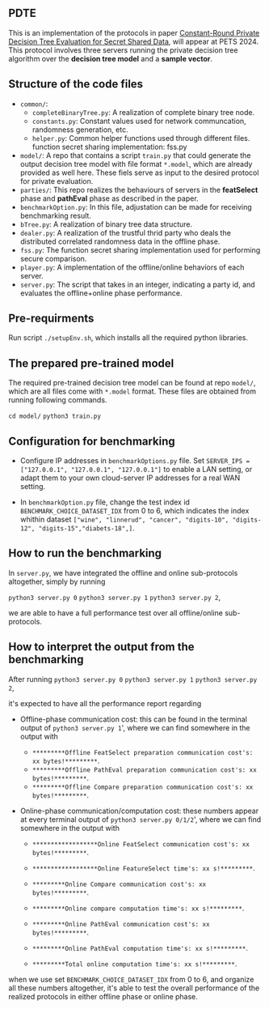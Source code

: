 ## PDTE

This is an implementation of the protocols in paper [Constant-Round Private Decision Tree Evaluation for Secret Shared Data](https://eprint.iacr.org/2023/1307),  will appear at PETS 2024. This protocol involves three servers running the private decision tree algorithm over the **decision tree model** and a **sample vector**.


## Structure of the code files

 * `common/`: 
    * `completeBinaryTree.py`: A realization of complete binary tree node.
    * `constants.py`: Constant values used for network communcation, randomness generation, etc.
    * `helper.py`: Common helper functions used through different files.
    function secret sharing implementation: fss.py 
 * `model/`: A repo that contains a script `train.py` that could generate the output decision tree model with file format `*.model`, which are already provided as well here. These fiels serve as input to the desired protocol for private evaluation.
 * `parties/`: This repo realizes the behaviours of servers in the **featSelect** phase and **pathEval** phase as described in the paper.
 * `benchmarkOption.py`: In this file, adjustation can be made for receiving benchmarking result.
 * `bTree.py`: A realization of binary tree data structure.
 * `dealer.py`: A realization of the trustful thrid party who deals the distributed correlated randomness data in the offline phase.
 * `fss.py`: The function secret sharing implementation used for performing secure comparison.
 * `player.py`: A implementation of the offline/online behaviors of each server.
 * `server.py`: The script that takes in an integer, indicating a party id, and evaluates the offline+online phase performance.

## Pre-requirments 

Run script `./setupEnv.sh`, which installs all the required python libraries.

## The prepared pre-trained model

The required pre-trained decision tree model can be found at repo `model/`, which are all files come with `*.model` format. These files are obtained from running following commands.

`cd model/`
`python3 train.py`

## Configuration for benchmarking

+ Configure IP addresses in `benchmarkOptions.py` file. Set
`SERVER_IPS = ["127.0.0.1", "127.0.0.1", "127.0.0.1"]` 
to enable a LAN setting, or adapt them to your own cloud-server IP addresses for a real WAN setting.

+ In `benchmarkOption.py` file, change the test index id `BENCHMARK_CHOICE_DATASET_IDX` from 0 to 6,  which indicates the index whithin dataset `["wine", "linnerud", "cancer", "digits-10", "digits-12", "digits-15","diabets-18",]`.

## How to run the benchmarking

In `server.py`, we have integrated the offline and online sub-protocols altogether, simply by running

`python3 server.py 0`
`python3 server.py 1`
`python3 server.py 2`,

we are able to have a full performance test over all offline/online sub-protocols.

## How to interpret the output from the benchmarking 

After running
`python3 server.py 0`
`python3 server.py 1`
`python3 server.py 2`,

it's expected to have all the performance report regarding

 - Offline-phase communication cost: this can be found in the terminal output of `python3 server.py 1`', where we can find somewhere in the output with
    - `*********Offline FeatSelect preparation communication cost's: xx bytes!*********`.
    - `*********Offline PathEval preparation communication cost's: xx bytes!*********`.
    - `*********Offline Compare preparation communication cost's: xx bytes!*********`.

 - Online-phase communication/computation cost: these numbers appear at every terminal output of `python3 server.py 0/1/2`', where we can find somewhere in the output with
    - `******************Online FeatSelect communication cost's: xx bytes!*********`.
    - `******************Online FeatureSelect time's: xx s!*********`.

    - `*********Online Compare communication cost's: xx bytes!*********`.
    - `*********Online compare computation time's: xx s!*********`.

    - `*********Online PathEval communication cost's: xx bytes!*********`.
    - `*********Online PathEval computation time's: xx s!*********`.
    
    - `*********Total online computation time's: xx s!*********`.

when we use set `BENCHMARK_CHOICE_DATASET_IDX` from 0 to 6, and organize all these numbers altogether, it's able to test the overall performance of the realized protocols in either offline phase or online phase.